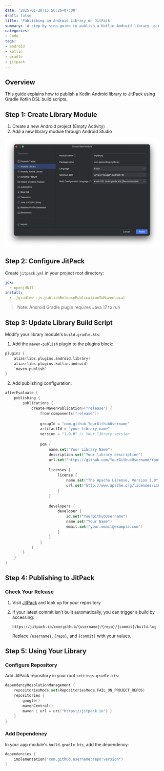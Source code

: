 ```yaml
---
date: '2025-01-20T15:50:26+07:00'
draft: false
title: 'Publishing an Android Library on JitPack'
summary: 'A step-by-step guide to publish a Kotlin Android library using Gradle Kotlin DSL'
categories:
- Code
tags:
- android
- kotlin
- gradle
- jitpack
---
```


## Overview

This guide explains how to publish a Kotlin Android library to JitPack using Gradle Kotlin DSL build scripts.

## Step 1: Create Library Module

1. Create a new Android project (Empty Activity)
2. Add a new library module through Android Studio

![Creating new library module](./new-lib.png)

## Step 2: Configure JitPack

Create `jitpack.yml` in your project root directory:

```yaml
jdk:
  - openjdk17
install:
  - ./gradlew :js:publishReleasePublicationToMavenLocal
```

> Note: Android Gradle plugin requires Java 17 to run

## Step 3: Update Library Build Script

Modify your library module's `build.gradle.kts`:

1. Add the `maven-publish` plugin to the plugins block:

```kotlin
plugins {
    alias(libs.plugins.android.library)
    alias(libs.plugins.kotlin.android)
    `maven-publish`
}
```

2. Add publishing configuration:

```kotlin
afterEvaluate {
    publishing {
        publications {
            create<MavenPublication>("release") {
                from(components["release"])

                groupId = "com.github.YourGithubUsername"
                artifactId = "your-library-name"
                version = "1.0.0" // Your library version

                pom {
                    name.set("Your Library Name")
                    description.set("Your library description")
                    url.set("https://github.com/YourGithubUsername/YourRepo")

                    licenses {
                        license {
                            name.set("The Apache License, Version 2.0")
                            url.set("http://www.apache.org/licenses/LICENSE-2.0.txt")
                        }
                    }

                    developers {
                        developer {
                            id.set("YourGithubUsername")
                            name.set("Your Name")
                            email.set("your.email@example.com")
                        }
                    }
                }
            }
        }
    }
}
```

## Step 4: Publishing to JitPack

### Check Your Release

1. Visit [JitPack](https://jitpack.io) and look up for your repository
2. If your latest commit isn't built automatically, you can trigger a build by accessing:

   ```
   https://jitpack.io/com/github/{username}/{repo}/{commit}/build.log
   ```

   Replace `{username}`, `{repo}`, and `{commit}` with your values.

## Step 5: Using Your Library

### Configure Repository

Add JitPack repository in your root `settings.gradle.kts`:

```kotlin
dependencyResolutionManagement {
    repositoriesMode.set(RepositoriesMode.FAIL_ON_PROJECT_REPOS)
    repositories {
        google()
        mavenCentral()
        maven { url = uri("https://jitpack.io") }
    }
}
```

### Add Dependency

In your app module's `build.gradle.kts`, add the dependency:

```kotlin
dependencies {
    implementation("com.github.username:repo:version")
}
```
